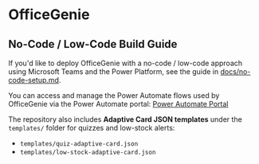# OfficeGenie

## No-Code / Low-Code Build Guide

If you'd like to deploy OfficeGenie with a no-code / low-code approach using Microsoft Teams and the Power Platform, see the guide in [docs/no-code-setup.md](docs/no-code-setup.md).

You can access and manage the Power Automate flows used by OfficeGenie via the Power Automate portal:
[Power Automate Portal](https://make.powerautomate.com/environments/Default-fbb7c8c7-38c1-4fed-aaf7-fa302a9457f2/home)

The repository also includes **Adaptive Card JSON templates** under the `templates/` folder for quizzes and low-stock alerts:

- `templates/quiz-adaptive-card.json`
- `templates/low-stock-adaptive-card.json`
